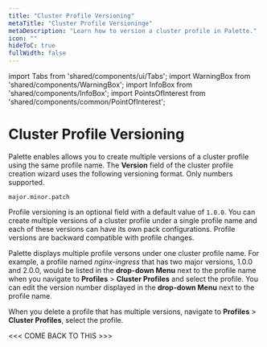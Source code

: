 ```yaml
---
title: "Cluster Profile Versioning"
metaTitle: "Cluster Profile Versioninge"
metaDescription: "Learn how to version a cluster profile in Palette."
icon: ""
hideToC: true
fullWidth: false
---
```


import Tabs from 'shared/components/ui/Tabs';
import WarningBox from 'shared/components/WarningBox';
import InfoBox from 'shared/components/InfoBox';
import PointsOfInterest from 'shared/components/common/PointOfInterest';

# Cluster Profile Versioning

Palette enables allows you to create multiple versions of a cluster profile using the same profile name. The **Version** field of the cluster profile creation wizard uses the following versioning format. Only numbers supported. 

`major.minor.patch`
         
Profile versioning is an optional field with a default value of `1.0.0`. You can create multiple versions of a cluster profile under a single profile name and each of these versions can have its own pack configurations. Profile versions are backward compatible with profile changes. 

Palette displays multiple profile versons under one cluster profile name. For example, a profile named *nginx-ingress* that has two major versions, 1.0.0 and 2.0.0, would be listed in the **drop-down Menu** next to the profile name when you navigate to **Profiles** > **Cluster Profiles** and select the profile. You can edit the version number displayed in the **drop-down Menu** next to the profile name.

<WarningBox>

When you delete a profile that has multiple versions, navigate to **Profiles** > **Cluster Profiles**, select the profile.
          
<<< COME BACK TO THIS >>>

</WarningBox>

